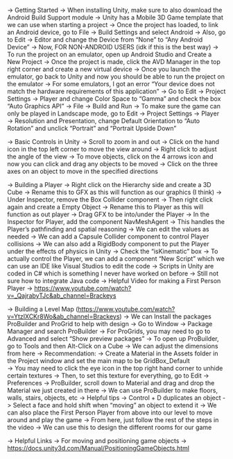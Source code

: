 -> Getting Started
    -> When installing Unity, make sure to also download the Android Build Support module
    -> Unity has a Mobile 3D Game template that we can use when starting a project
    -> Once the project has loaded, to link an Android device, go to File → Build Settings and select Android
    -> Also, go to Edit → Editor and change the Device from “None” to “Any Android Device”
    -> Now, FOR NON-ANDROID USERS (idk if this is the best way)
        -> To run the project on an emulator, open up Android Studio and Create a New Project
        -> Once the project is made, click the AVD Manager in the top right corner and create a new virtual device
        -> Once you launch the emulator, go back to Unity and now you should be able to run the project on the emulator
            -> For some emulators, I got an error “Your device does not match the hardware requirements of this application”
                -> Go to Edit → Project Settings → Player and change Color Space to “Gamma” and check the box “Auto Graphics API”
            -> File → Build and Run
        -> To make sure the game can only be played in Landscape mode, go to Edit → Project Settings → Player → Resolution and Presentation, change Default Orientation to “Auto Rotation” and unclick “Portrait” and “Portrait Upside Down”

-> Basic Controls in Unity
    -> Scroll to zoom in and out
    -> Click on the hand icon in the top left corner to move the view around
    -> Right click to adjust the angle of the view
    -> To move objects, click on the 4 arrows icon and now you can click and drag any objects to be moved
    -> Click on the three axes on an object to move in the specified directions 

-> Building a Player
    -> Right click on the Hierarchy side and create a 3D Cube
        -> Rename this to GFX as this will function as our graphics (I think)
        -> Under Inspector, remove the Box Collider component
    -> Then right click again and create a Empty Object
        -> Rename this to Player as this will function as out player
    -> Drag GFX to be into/under the Player
        -> In the Inspector for Player, add the component NavMeshAgent
            -> This handles the Player’s pathfinding and spatial reasoning
            -> We can edit the values as needed
    -> We can add a Capsule Collider component to control Player collisions
    -> We can also add a RigidBody component to put the Player under the effects of physics in Unity
        -> Check the “isKinematic” box
    -> To actually control the Player, we can add a component “New Script” which we can use an IDE like Visual Studios to edit the code
        -> Scripts in Unity are coded in C# which is something I never have worked on before
        -> Still not sure how to integrate Java code
    -> Helpful Video for making a First Person Player
        -> https://www.youtube.com/watch?v=_QajrabyTJc&ab_channel=Brackeys

-> Building a Level Map (https://www.youtube.com/watch?v=YtzIXCKr8Wo&ab_channel=Brackeys)
    -> We can Install the packages ProBuilder and ProGrid to help with design
        -> Go to Window → Package Manager and search ProBuilder
        -> For ProGrids, you may need to go to Advanced and select “Show preview packages”
    -> To open up ProBuilder, go to Tools and then Alt-Click on a Cube
        -> We can adjust the dimensions from here
    -> Recommendation: 
        -> Create a Material in the Assets folder in the Project window and set the main map to be GridBox_Default 	
            -> You may need to click the eye icon in the top right hand corner to unhide certain textures
        -> Then, to set this texture for everything, go to Edit → Preferences → ProBuilder, scroll down to Material and drag and drop the Material we just created in there
    -> We can use ProBuilder to make floors, walls, stairs, objects, etc
    -> Helpful tips
        -> Control + D duplicates an object
        -> Select a face and hold shift when “moving” an object to extend it
        -> We can also place the First Person Player from above into our level to move around and play the game
    -> From here, just follow the rest of the steps in the video
        -> We can use this to design the different rooms for our game

-> Helpful Links
    -> For moving and positioning game objects
        -> https://docs.unity3d.com/Manual/PositioningGameObjects.html
